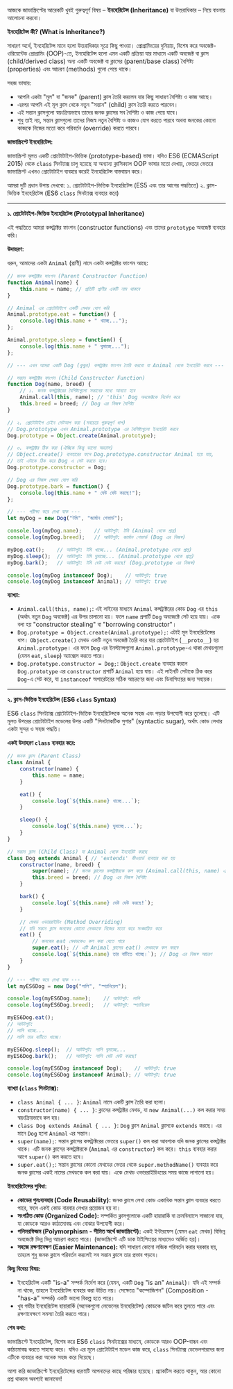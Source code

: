
 আজকে জাভাস্ক্রিপ্টের আরেকটি খুবই গুরুত্বপূর্ণ বিষয় – **ইনহেরিটেন্স (Inheritance)** বা উত্তরাধিকার – নিয়ে বাংলায় আলোচনা করবো।

**ইনহেরিটেন্স কী? (What is Inheritance?)**

সাধারণ অর্থে, ইনহেরিটেন্স মানে হলো উত্তরাধিকার সূত্রে কিছু পাওয়া। প্রোগ্রামিংয়ের দুনিয়ায়, বিশেষ করে অবজেক্ট-ওরিয়েন্টেড প্রোগ্রামিং (OOP)-তে, ইনহেরিটেন্স হলো এমন একটি প্রক্রিয়া যার মাধ্যমে একটি অবজেক্ট বা ক্লাস (child/derived class) অন্য একটি অবজেক্ট বা ক্লাসের (parent/base class) বৈশিষ্ট্য (properties) এবং আচরণ (methods) গুলো পেয়ে থাকে।

সহজ ভাষায়:
*   আপনি একটা "মূল" বা "জনক" (parent) ক্লাস তৈরি করলেন যার কিছু সাধারণ বৈশিষ্ট্য ও কাজ আছে।
*   এরপর আপনি এই মূল ক্লাস থেকে নতুন "সন্তান" (child) ক্লাস তৈরি করতে পারবেন।
*   এই সন্তান ক্লাসগুলো স্বয়ংক্রিয়ভাবে তাদের জনক ক্লাসের সব বৈশিষ্ট্য ও কাজ পেয়ে যাবে।
*   শুধু তাই নয়, সন্তান ক্লাসগুলো তাদের নিজস্ব নতুন বৈশিষ্ট্য ও কাজও যোগ করতে পারবে অথবা জনকের কোনো কাজকে নিজের মতো করে পরিবর্তন (override) করতে পারবে।

**জাভাস্ক্রিপ্টে ইনহেরিটেন্স:**

জাভাস্ক্রিপ্ট মূলত একটি প্রোটোটাইপ-ভিত্তিক (prototype-based) ভাষা। যদিও ES6 (ECMAScript 2015) থেকে `class` সিনট্যাক্স চালু হয়েছে যা অন্যান্য ক্লাসিক্যাল OOP ভাষার মতো দেখায়, ভেতরে ভেতরে জাভাস্ক্রিপ্ট এখনও প্রোটোটাইপ ব্যবহার করেই ইনহেরিটেন্স বাস্তবায়ন করে।

আমরা দুটি প্রধান উপায় দেখবো:
১. প্রোটোটাইপ-ভিত্তিক ইনহেরিটেন্স (ES5 এবং তার আগের পদ্ধতিতে)
২. ক্লাস-ভিত্তিক ইনহেরিটেন্স (ES6 `class` সিনট্যাক্স ব্যবহার করে)

---

**১. প্রোটোটাইপ-ভিত্তিক ইনহেরিটেন্স (Prototypal Inheritance)**

এই পদ্ধতিতে আমরা কন্সট্রাক্টর ফাংশন (constructor functions) এবং তাদের `prototype` অবজেক্ট ব্যবহার করি।

**উদাহরণ:**

ধরুন, আমাদের একটা `Animal` (প্রাণী) নামে একটা কন্সট্রাক্টর ফাংশন আছে:

```javascript
// জনক কন্সট্রাক্টর ফাংশন (Parent Constructor Function)
function Animal(name) {
    this.name = name; // প্রতিটি প্রাণীর একটি নাম থাকবে
}

// Animal এর প্রোটোটাইপে একটি মেথড যোগ করি
Animal.prototype.eat = function() {
    console.log(this.name + " খাচ্ছে...");
};

Animal.prototype.sleep = function() {
    console.log(this.name + " ঘুমাচ্ছে...");
};

// --- এখন আমরা একটি Dog (কুকুর) কন্সট্রাক্টর ফাংশন তৈরি করবো যা Animal থেকে ইনহেরিট করবে ---

// সন্তান কন্সট্রাক্টর ফাংশন (Child Constructor Function)
function Dog(name, breed) {
    // ১. জনক কন্সট্রাক্টরের বৈশিষ্ট্যগুলো সন্তানের মধ্যে আনতে হবে
    Animal.call(this, name); // 'this' Dog অবজেক্টকে নির্দেশ করে
    this.breed = breed; // Dog এর নিজস্ব বৈশিষ্ট্য
}

// ২. প্রোটোটাইপ চেইন সেটআপ করা (সবচেয়ে গুরুত্বপূর্ণ ধাপ)
// Dog.prototype এখন Animal.prototype এর বৈশিষ্ট্যগুলো ইনহেরিট করবে
Dog.prototype = Object.create(Animal.prototype);

// ৩. কন্সট্রাক্টর ঠিক করা (ঐচ্ছিক কিন্তু ভালো অভ্যাস)
// Object.create() ব্যবহারের ফলে Dog.prototype.constructor Animal হয়ে যায়,
// তাই এটাকে ঠিক করে Dog এ সেট করতে হবে।
Dog.prototype.constructor = Dog;

// Dog এর নিজস্ব মেথড যোগ করি
Dog.prototype.bark = function() {
    console.log(this.name + " ঘেউ ঘেউ করছে!");
};

// --- পরীক্ষা করে দেখা যাক ---
let myDog = new Dog("টমি", "জার্মান শেফার্ড");

console.log(myDog.name);    // আউটপুট: টমি (Animal থেকে প্রাপ্ত)
console.log(myDog.breed);   // আউটপুট: জার্মান শেফার্ড (Dog এর নিজস্ব)

myDog.eat();    // আউটপুট: টমি খাচ্ছে... (Animal.prototype থেকে প্রাপ্ত)
myDog.sleep();  // আউটপুট: টমি ঘুমাচ্ছে... (Animal.prototype থেকে প্রাপ্ত)
myDog.bark();   // আউটপুট: টমি ঘেউ ঘেউ করছে! (Dog.prototype এর নিজস্ব)

console.log(myDog instanceof Dog);    // আউটপুট: true
console.log(myDog instanceof Animal); // আউটপুট: true
```

**ব্যাখ্যা:**
*   `Animal.call(this, name);`: এই লাইনের মাধ্যমে `Animal` কন্সট্রাক্টরের কোড `Dog` এর `this` (অর্থাৎ নতুন `Dog` অবজেক্ট) এর উপর চালানো হয়। ফলে `name` প্রপার্টি `Dog` অবজেক্টে সেট হয়ে যায়। একে বলা হয় "constructor stealing" বা "borrowing constructor"।
*   `Dog.prototype = Object.create(Animal.prototype);`: এটাই মূল ইনহেরিটেন্সের ধাপ। `Object.create()` মেথড একটি নতুন অবজেক্ট তৈরি করে যার প্রোটোটাইপ (`__proto__`) হয় `Animal.prototype`। এর ফলে `Dog` এর ইনস্ট্যান্সগুলো `Animal.prototype`-এ থাকা মেথডগুলো (যেমন `eat`, `sleep`) অ্যাক্সেস করতে পারে।
*   `Dog.prototype.constructor = Dog;`: `Object.create` ব্যবহার করলে `Dog.prototype` এর `constructor` প্রপার্টি `Animal` হয়ে যায়। এই লাইনটি সেটাকে ঠিক করে `Dog`-এ সেট করে, যা `instanceof` অপারেটরের সঠিক আচরণের জন্য এবং ডিবাগিংয়ের জন্য সহায়ক।

---

**২. ক্লাস-ভিত্তিক ইনহেরিটেন্স (ES6 `class` Syntax)**

ES6 `class` সিনট্যাক্স প্রোটোটাইপ-ভিত্তিক ইনহেরিটেন্সকে অনেক সহজ এবং পড়ার উপযোগী করে তুলেছে। এটি মূলত উপরের প্রোটোটাইপ মডেলের উপর একটি "সিনট্যাকটিক সুগার" (syntactic sugar), অর্থাৎ কোড লেখার একটা সুন্দর ও সহজ পদ্ধতি।

**একই উদাহরণ `class` ব্যবহার করে:**

```javascript
// জনক ক্লাস (Parent Class)
class Animal {
    constructor(name) {
        this.name = name;
    }

    eat() {
        console.log(`${this.name} খাচ্ছে...`);
    }

    sleep() {
        console.log(`${this.name} ঘুমাচ্ছে...`);
    }
}

// সন্তান ক্লাস (Child Class) যা Animal থেকে ইনহেরিট করছে
class Dog extends Animal { // 'extends' কীওয়ার্ড ব্যবহার করা হয়
    constructor(name, breed) {
        super(name); // জনক ক্লাসের কন্সট্রাক্টরকে কল করে (Animal.call(this, name) এর মতো)
        this.breed = breed; // Dog এর নিজস্ব বৈশিষ্ট্য
    }

    bark() {
        console.log(`${this.name} ঘেউ ঘেউ করছে!`);
    }

    // মেথড ওভাররাইডিং (Method Overriding)
    // যদি সন্তান ক্লাস জনকের কোনো মেথডকে নিজের মতো করে সংজ্ঞায়িত করে
    eat() {
        // জনকের eat মেথডকেও কল করা যেতে পারে
        super.eat(); // এটি Animal ক্লাসের eat() মেথডকে কল করবে
        console.log(`${this.name} তার বাটিতে খাচ্ছে।`); // Dog এর নিজস্ব আচরণ
    }
}

// --- পরীক্ষা করে দেখা যাক ---
let myES6Dog = new Dog("লালি", "স্প্যানিয়েল");

console.log(myES6Dog.name);    // আউটপুট: লালি
console.log(myES6Dog.breed);   // আউটপুট: স্প্যানিয়েল

myES6Dog.eat();
// আউটপুট:
// লালি খাচ্ছে...
// লালি তার বাটিতে খাচ্ছে।

myES6Dog.sleep();  // আউটপুট: লালি ঘুমাচ্ছে...
myES6Dog.bark();   // আউটপুট: লালি ঘেউ ঘেউ করছে!

console.log(myES6Dog instanceof Dog);    // আউটপুট: true
console.log(myES6Dog instanceof Animal); // আউটপুট: true
```

**ব্যাখ্যা (`class` সিনট্যাক্স):**
*   `class Animal { ... }`: `Animal` নামে একটি ক্লাস তৈরি করা হলো।
*   `constructor(name) { ... }`: ক্লাসের কন্সট্রাক্টর মেথড, যা `new Animal(...)` কল করার সময় স্বয়ংক্রিয়ভাবে কল হয়।
*   `class Dog extends Animal { ... }`: `Dog` ক্লাস `Animal` ক্লাসকে `extends` করছে। এর মানে `Dog` হলো `Animal` এর সন্তান।
*   `super(name);`: সন্তান ক্লাসের কন্সট্রাক্টরের ভেতরে `super()` কল করা আবশ্যক যদি জনক ক্লাসের কন্সট্রাক্টর থাকে। এটি জনক ক্লাসের কন্সট্রাক্টরকে (`Animal` এর `constructor`) কল করে। `this` ব্যবহার করার আগে `super()` কল করতে হবে।
*   `super.eat();`: সন্তান ক্লাসের কোনো মেথডের ভেতর থেকে `super.methodName()` ব্যবহার করে জনক ক্লাসের একই নামের মেথডকে কল করা যায়। একে মেথড ওভাররাইডিংয়ের সময় কাজে লাগানো হয়।

**ইনহেরিটেন্সের সুবিধা:**
*   **কোডের পুনঃব্যবহার (Code Reusability):** জনক ক্লাসে লেখা কোড একাধিক সন্তান ক্লাস ব্যবহার করতে পারে, ফলে একই কোড বারবার লেখার প্রয়োজন হয় না।
*   **সংগঠিত কোড (Organized Code):** সম্পর্কিত ক্লাসগুলোকে একটি হায়ারার্কি বা ক্রমবিন্যাসে সাজানো যায়, যা কোডকে আরও কাঠামোবদ্ধ এবং বোঝার উপযোগী করে।
*   **পলিমরফিজম (Polymorphism - সীমিত অর্থে জাভাস্ক্রিপ্টে):** একই ইন্টারফেস (যেমন `eat` মেথড) বিভিন্ন অবজেক্টে ভিন্ন ভিন্ন আচরণ করতে পারে। (জাভাস্ক্রিপ্টে এটি ডাক টাইপিংয়ের মাধ্যমেও অর্জিত হয়)।
*   **সহজে রক্ষণাবেক্ষণ (Easier Maintenance):** যদি সাধারণ কোনো লজিক পরিবর্তন করার দরকার হয়, তাহলে শুধু জনক ক্লাসে পরিবর্তন করলেই সব সন্তান ক্লাসে তার প্রভাব পড়বে।

**কিছু বিবেচ্য বিষয়:**
*   ইনহেরিটেন্স একটি "is-a" সম্পর্ক নির্দেশ করে (যেমন, একটি `Dog` "is an" `Animal`)। যদি এই সম্পর্ক না থাকে, তাহলে ইনহেরিটেন্স ব্যবহার করা উচিত নয়। সেক্ষেত্রে "কম্পোজিশন" (Composition - "has-a" সম্পর্ক) একটি ভালো বিকল্প হতে পারে।
*   খুব গভীর ইনহেরিটেন্স হায়ারার্কি (অনেকগুলো লেভেলের ইনহেরিটেন্স) কোডকে জটিল করে তুলতে পারে এবং রক্ষণাবেক্ষণে সমস্যা তৈরি করতে পারে।

**শেষ কথা:**

জাভাস্ক্রিপ্টে ইনহেরিটেন্স, বিশেষ করে ES6 `class` সিনট্যাক্সের মাধ্যমে, কোডকে আরও OOP-বান্ধব এবং কাঠামোবদ্ধ করতে সাহায্য করে। যদিও এর মূলে প্রোটোটাইপ মডেল কাজ করে, `class` সিনট্যাক্স ডেভেলপারদের জন্য এটিকে ব্যবহার করা অনেক সহজ করে দিয়েছে।

আশা করি জাভাস্ক্রিপ্টে ইনহেরিটেন্সের ধারণাটি আপনাদের কাছে পরিষ্কার হয়েছে। প্র্যাকটিস করতে থাকুন, আর কোনো প্রশ্ন থাকলে অবশ্যই জানাবেন!